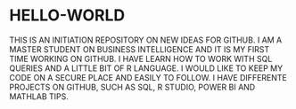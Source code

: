# HELLO-WORLD
THIS IS AN INITIATION REPOSITORY ON NEW IDEAS FOR GITHUB.
I AM A MASTER STUDENT ON BUSINESS INTELLIGENCE AND IT IS MY FIRST TIME WORKING ON GITHUB.
I HAVE LEARN HOW TO WORK WITH SQL QUERIES AND A LITTLE BIT OF R LANGUAGE.
I WOULD LIKE TO KEEP MY CODE ON A SECURE PLACE AND EASILY TO FOLLOW.
I HAVE DIFFERENTE PROJECTS ON GITHUB, SUCH AS SQL, R STUDIO, POWER BI AND MATHLAB TIPS.

